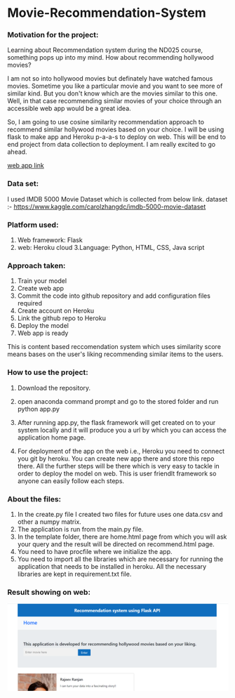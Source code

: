 # Movie-Recommendation-System

### Motivation for the project:

Learning about Recommendation system during the ND025 course, something pops up into my mind. How about recommending hollywood movies?

I am not so into hollywood movies but definately have watched famous movies. Sometime you like a particular movie and you want to see more of similar kind. But you don't know which are the movies similar to this one. Well, in that case recommending similar movies of your choice through an accessible web app would be a great idea. 

So, I am going to use cosine similarity recommendation approach to recommend similar hollywood movies based on your choice. I will be using flask to make app and Heroku p-a-a-s to deploy on web. This will be end to end project from data collection to deployment. I am really excited to go ahead.

[web app link](https://rajeevranjan-recommendingmovie.herokuapp.com/)

### Data set:

I used IMDB 5000 Movie Dataset which is collected from below link.
dataset :- https://www.kaggle.com/carolzhangdc/imdb-5000-movie-dataset


### Platform used:

1. Web framework: Flask
2. web: Heroku cloud
3.Language: Python, HTML, CSS, Java script


### Approach taken:

1. Train your model
2. Create web app
3. Commit the code into github repository and add configuration files required
4. Create account on Heroku
5. Link the github repo to Heroku
6. Deploy the model
7. Web app is ready

This is content based reccomendation system which uses similarity score means bases on the user's liking recommending similar items to the users.

### How to use the project:

1. Download the repository.
2. open anaconda command prompt and go to the stored folder and run python app.py
3. After running app.py, the flask framework will get created on to your system locally and it will produce you a url by which you can access the application home page.

4. For deployment of the app on the web i.e., Heroku you need to connect you git by heroku. You can create new app there and store this repo there. All the further steps will be there which is very easy to tackle in order to deploy the model on web. This is user friendlt framework so anyone can easily follow each steps.
 
### About the files:

1. In the create.py file I created two files for future uses one data.csv and other a numpy matrix.
2. The application is run from the main.py file.
3. In the template folder, there are home.html page from which you will ask your query and the result will be directed on recommend.html page.
4. You need to have procfile where we initialize the app.
5. You need to import all the libraries which are necessary for running the application that needs to be installed in heroku. All the necessary libraries are kept in requirement.txt file.


### Result showing on web:

![Home page](https://github.com/RajeevRanjan2015/Recommendation-System-Movie-/blob/master/home%20page.PNG)
